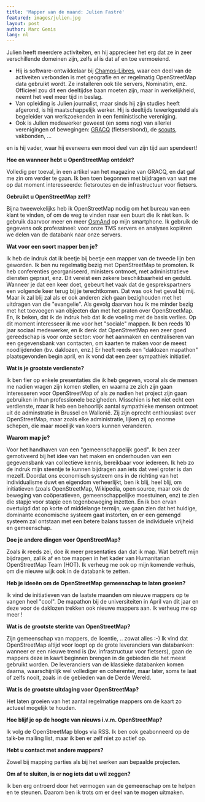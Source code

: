 ```yaml
---
title: 'Mapper van de maand: Julien Fastré'
featured: images/julien.jpg
layout: post
author: Marc Gemis
lang: nl
---
```


Julien heeft meerdere activiteiten, en hij apprecieer het erg dat ze in zeer verschillende domeinen zijn, zelfs al is dat af en toe vermoeiend.
* Hij is software-ontwikkelaar bij [Champs-Libres](http://www.champs-libres.coop/), waar een deel van de activeiten verbonden is met geografie en er regelmatig OpenStreetMap data gebruikt wordt. Ze installeren ook tile servers, Nominatim, enz. Officieel zou dit een deeltijdse baan moeten zijn, maar in werkelijkheid, neemt het veel meer tijd in beslag.
* Van opleiding is Julien journalist, maar sinds hij zijn studies heeft afgerond, is hij maatschappelijk werker. Hij is deeltijds tewerkgesteld als begeleider van werkzoekenden in een feministische vereniging.
* Ook is Julien medewerker geweest (en soms nog) van allerlei verenigingen of bewegingen: [GRACQ](http://www.gracq.org/) (fietsersbond), de [scouts](http://lesscouts.be/), vakbonden, ... 

en is hij vader, waar hij eveneens een mooi deel van zijn tijd aan spendeert!

**Hoe en wanneer hebt u OpenStreetMap ontdekt?**

Volledig per toeval, in een artikel van het magazine van GRACQ, en dat gaf me zin om verder te gaan. Ik ben toen begonnen met bijdragen van wat me op dat moment interesseerde: fietsroutes en de infrastructuur voor fietsers.

**Gebruikt u OpenStreetMap zelf?**

Bijna tweewekelijks heb ik OpenStreetMap nodig om het bureau van een klant te vinden, of om de weg te vinden naar een buurt die ik niet ken. Ik gebruik daarvoor meer en meer [OsmAnd](http://osmand.net/) op mijn smartphone.
Ik gebruik de gegevens ook professineel: voor onze TMS servers en analyses kopiëren we delen van de databank naar onze servers.

**Wat voor een soort mapper ben je?**

Ik heb de indruk dat ik beetje bij beetje een mapper van de tweede lijn ben geworden. Ik ben nu regelmatig bezig met OpenStreetMap te promoten. Ik heb conferenties georganiseerd, ministers ontmoet, met administratieve diensten gepraat, enz. Dit vereist een zekere beschikbaarheid en geduld. Wanneer je dat een keer doet, gebeurt het vaak dat de gesprekspartners een volgende keer terug bij je terechtkomen. Dat was ook het geval bij mij. Maar ik zal blij zal als er ook anderen zich gaan bezighouden met het uitdragen van die "evangelie". Als gevolg daarvan hou ik me minder bezig met het toevoegen van objecten dan met het praten over OpenStreetMap. En, ik beken, dat ik de indruk heb dat ik de voeling met de basis verlies.
Op dit moment interesseer ik me voor het "sociale" mappen. Ik ben reeds 10 jaar sociaal medewerker, en ik denk dat OpenStreetMap een zeer goed gereedschap is voor onze sector: voor het aanmaken en centraliseren van een gegevensbank van contacten, om kaarten te maken voor de meest noodlijdenden (bv. daklozen, enz.)
Er heeft reeds een "daklozen mapathon" plaatsgevonden begin april, en ik vond dat een zeer sympathiek initiatief.

**Wat is je grootste verdienste?**

Ik ben fier op enkele presentaties die ik heb gegeven, vooral als de mensen me nadien vragen zijn komen stellen, en waarna ze zich zijn gaan interesseren voor OpenStreetMap of als ze nadien het project zijn gaan gebruiken in hun professionele bezigheden.
Misschien is het niet echt een verdienste, maar ik heb een behoorlijk aantal sympathieke mensen ontmoet uit de adminstratie in Brussel en Wallonië. Zij zijn oprecht enthiousiast over OpenStreetMap, maar zoals elke administratie, lijken zij op enorme schepen, die maar moeilijk van koers kunnen veranderen.

**Waarom map je?**

Voor het handhaven van een "gemeenschappelijk goed". Ik ben zeer gemotiveerd bij het idee van het maken en onderhouden van een gegevensbank van collectieve kennis, bereikbaar voor iedereen. Ik heb zo de indruk mijn steentje te kunnen bijdragen aan iets dat veel groter is dan mezelf.
Doordat ons economisch systeem ons in de richting van het individualisme duwt en eigendom verheerlijkt, ben ik blij, heel blij, om initiatieven (zoals OpenStreetMap, Wikipedia, open source, maar ook de beweging van coöperatieven, gemeenschappelijke moestuinen, enz) te zien die stapje voor stapje een tegenbeweging inzetten.
En ik ben ervan overtuigd dat op korte of middelange termijn, we gaan zien dat het huidige, dominante economische systeem gaat instorten, en er een gemengd systeem zal ontstaan met een betere balans tussen de individuele vrijheid en gemeenschap.

**Doe je andere dingen voor OpenStreetMap?**

Zoals ik reeds zei, doe ik meer presentaties dan dat ik map. Wat betreft mijn bijdragen, zal ik af en toe mappen in het kader van Humanitarian OpenStreetMap Team (HOT).
Ik verheug me ook op mijn komende verhuis, om die nieuwe wijk ook in de databank te zetten.

**Heb je ideeën om de OpenStreetMap gemeenschap te laten groeien?**

Ik vind de initiatieven van de laatste maanden om nieuwe mappers op te vangen heel "cool".
De mapathon bij de universiteiten in April van dit jaar en deze voor de daklozen trekken ook nieuwe mappers aan. Ik verheug me op meer !

**Wat is de grootste sterkte van OpenStreetMap?**

Zijn gemeenschap van mappers, de licentie, .. zowat alles :-)
Ik vind dat OpenStreetMap altijd voor loopt op de grote leveranciers van databanken: wanneer er een nieuwe trend is (bv. infrastructuur voor fietsers), gaan de mappers deze in kaart beginnen brengen in de gebieden die het meest gebruikt worden. De leveranciers van de klassieke databanken komen daarna, waarschijnlijk wel vollediger en coherenter, maar later, soms te laat of zelfs nooit, zoals in de gebieden van de Derde Wereld.

**Wat is de grootste uitdaging voor OpenStreetMap?**

Het laten groeien van het aantal regelmatige mappers om de kaart zo actueel mogelijk te houden.

**Hoe blijf je op de hoogte van nieuws i.v.m. OpenStreetMap?**

Ik volg de OpenStreetMap blogs via RSS. Ik ben ook geabonneerd op de talk-be mailing list, maar ik ben er zelf niet zo actief op.

**Hebt u contact met andere mappers?**

Zowel bij mapping parties als bij het werken aan bepaalde projecten.

**Om af te sluiten, is er nog iets dat u wil zeggen?**

Ik ben erg ontroerd door het vermogen van de gemeenschap om te helpen en te steunen. Daarom ben ik trots om er deel van te mogen uitmaken.
